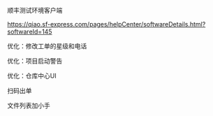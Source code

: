 顺丰测试环境客户端

https://qiao.sf-express.com/pages/helpCenter/softwareDetails.html?softwareId=145







优化：修改工单的星级和电话



优化：项目启动警告

优化：仓库中心UI



扫码出单

文件列表加小手



